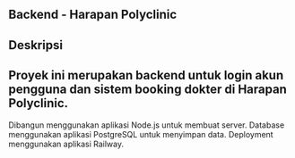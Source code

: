 ## Backend - Harapan Polyclinic

## Deskripsi

Proyek ini merupakan backend untuk login akun pengguna dan sistem booking dokter di Harapan Polyclinic.
---
Dibangun menggunakan aplikasi Node.js untuk membuat server.
Database menggunakan aplikasi PostgreSQL untuk menyimpan data.
Deployment menggunakan aplikasi Railway.


